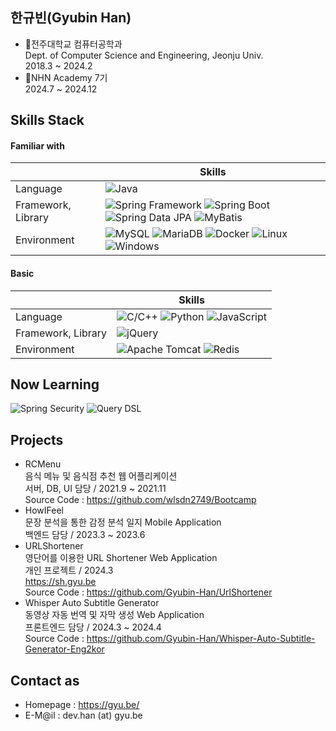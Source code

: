 ## 한규빈(Gyubin Han)
- 🏤전주대학교 컴퓨터공학과<br>Dept. of Computer Science and Engineering, Jeonju Univ.<br>2018.3 ~ 2024.2
- 📕NHN Academy 7기<br>2024.7 ~ 2024.12

## Skills Stack
#### Familiar with
|  | Skills |
| --- | --- |
| Language | <img alt="Java" src ="https://img.shields.io/badge/Java-red.svg?&style=for-the-badge&logo=openjdk&logoColor=white"/> |
| Framework, Library | <img alt="Spring Framework" src ="https://img.shields.io/badge/Spring-6db33f.svg?&style=for-the-badge&logo=spring&logoColor=white"/> <img alt="Spring Boot" src ="https://img.shields.io/badge/Spring Boot-6db33f.svg?&style=for-the-badge&logo=springboot&logoColor=white"/> <img alt="Spring Data JPA" src ="https://img.shields.io/badge/Spring Data JPA-6db33f.svg?&style=for-the-badge&logo=springjpa&logoColor=white"/> <img alt="MyBatis" src ="https://img.shields.io/badge/MyBatis-black.svg?&style=for-the-badge&logo=&logoColor=white"/> |
| Environment | <img alt="MySQL" src ="https://img.shields.io/badge/MySQL-4479a1.svg?&style=for-the-badge&logo=mysql&logoColor=white"/> <img alt="MariaDB" src ="https://img.shields.io/badge/MariaDB-003545.svg?&style=for-the-badge&logo=mariadb&logoColor=white"/> <img alt="Docker" src="https://img.shields.io/badge/Docker-2496ED.svg?style=for-the-badge&logo=docker&logoColor=white"/> <img alt="Linux" src ="https://img.shields.io/badge/Linux-fcc624.svg?&style=for-the-badge&logo=linux&logoColor=black"/> <img alt="Windows" src ="https://img.shields.io/badge/Windows-0078d4.svg?&style=for-the-badge&logo=windows10&logoColor=white"/> |

#### Basic
|  | Skills |
| --- | --- |
| Language | <img alt="C/C++" src ="https://img.shields.io/badge/C/C++-00599C.svg?&style=for-the-badge&logo=cplusplus&logoColor=white"/> <img alt="Python" src ="https://img.shields.io/badge/Python-3776ab.svg?&style=for-the-badge&logo=python&logoColor=white"/> <img alt="JavaScript" src ="https://img.shields.io/badge/JavaScript-F7DF1E.svg?&style=for-the-badge&logo=JavaScript&logoColor=black"/> |
| Framework, Library | <img alt="jQuery" src ="https://img.shields.io/badge/jQuery-0769ad.svg?&style=for-the-badge&logo=jquery&logoColor=white"/> |
| Environment | <img alt="Apache Tomcat" src="https://img.shields.io/badge/apache tomcat-F8DC75.svg?style=for-the-badge&logo=apachetomcat&logoColor=black"/> <img alt="Redis" src ="https://img.shields.io/badge/redis-FF4438.svg?&style=for-the-badge&logo=redis&logoColor=white"/> |

## Now Learning
<img alt="Spring Security" src ="https://img.shields.io/badge/springsecurity-6DB33F.svg?&style=for-the-badge&logo=springsecurity&logoColor=white"/> <img alt="Query DSL" src ="https://img.shields.io/badge/query dsl-0089CF.svg?&style=for-the-badge&logo=querydsl&logoColor=white"/>

## Projects
- RCMenu<br>음식 메뉴 및 음식점 추천 웹 어플리케이션<br>서버, DB, UI 담당 / 2021.9 ~ 2021.11<br>Source Code : https://github.com/wlsdn2749/Bootcamp
- HowIFeel<br>문장 분석을 통한 감정 분석 일지 Mobile Application<br>백엔드 담당 / 2023.3 ~ 2023.6
- URLShortener<br>영단어를 이용한 URL Shortener Web Application<br>개인 프로젝트 / 2024.3<br>https://sh.gyu.be<br>Source Code : https://github.com/Gyubin-Han/UrlShortener
- Whisper Auto Subtitle Generator<br>동영상 자동 번역 및 자막 생성 Web Application<br>프론트엔드 담당 / 2024.3 ~ 2024.4<br>Source Code : https://github.com/Gyubin-Han/Whisper-Auto-Subtitle-Generator-Eng2kor

## Contact as
- Homepage : https://gyu.be/
- E-M@il : dev.han (at) gyu.be
